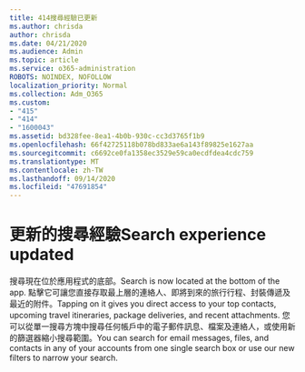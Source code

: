 ```yaml
---
title: 414搜尋經驗已更新
ms.author: chrisda
author: chrisda
ms.date: 04/21/2020
ms.audience: Admin
ms.topic: article
ms.service: o365-administration
ROBOTS: NOINDEX, NOFOLLOW
localization_priority: Normal
ms.collection: Adm_O365
ms.custom:
- "415"
- "414"
- "1600043"
ms.assetid: bd328fee-8ea1-4b0b-930c-cc3d3765f1b9
ms.openlocfilehash: 66f42725118b078bd833ae6a143f89825e1627aa
ms.sourcegitcommit: c6692ce0fa1358ec3529e59ca0ecdfdea4cdc759
ms.translationtype: MT
ms.contentlocale: zh-TW
ms.lasthandoff: 09/14/2020
ms.locfileid: "47691854"
---
```

# <a name="search-experience-updated"></a><span data-ttu-id="6f122-102">更新的搜尋經驗</span><span class="sxs-lookup"><span data-stu-id="6f122-102">Search experience updated</span></span>

<span data-ttu-id="6f122-103">搜尋現在位於應用程式的底部。</span><span class="sxs-lookup"><span data-stu-id="6f122-103">Search is now located at the bottom of the app.</span></span> <span data-ttu-id="6f122-104">點擊它可讓您直接存取最上層的連絡人、即將到來的旅行行程、封裝傳遞及最近的附件。</span><span class="sxs-lookup"><span data-stu-id="6f122-104">Tapping on it gives you direct access to your top contacts, upcoming travel itineraries, package deliveries, and recent attachments.</span></span> <span data-ttu-id="6f122-105">您可以從單一搜尋方塊中搜尋任何帳戶中的電子郵件訊息、檔案及連絡人，或使用新的篩選器縮小搜尋範圍。</span><span class="sxs-lookup"><span data-stu-id="6f122-105">You can search for email messages, files, and contacts in any of your accounts from one single search box or use our new filters to narrow your search.</span></span>
